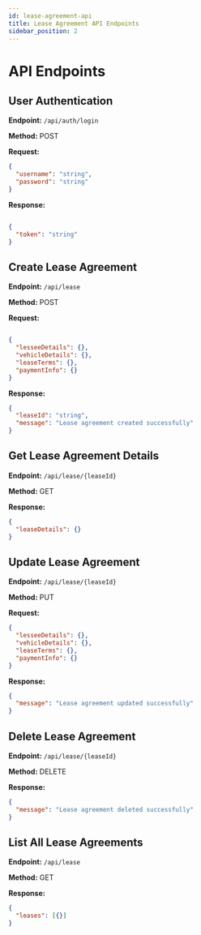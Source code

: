 ```yaml
---
id: lease-agreement-api
title: Lease Agreement API Endpoints
sidebar_position: 2
---
```


# API Endpoints

## User Authentication

**Endpoint:** `/api/auth/login`

**Method:** POST

**Request:**
```json
{
  "username": "string",
  "password": "string"
}
```

**Response:**
```json

{
  "token": "string"
}
```

## Create Lease Agreement

**Endpoint:** `/api/lease`

**Method:** POST

**Request:**

```json

{
  "lesseeDetails": {},
  "vehicleDetails": {},
  "leaseTerms": {},
  "paymentInfo": {}
}
```

**Response:**

```json
{
  "leaseId": "string",
  "message": "Lease agreement created successfully"
}
```

## Get Lease Agreement Details

**Endpoint:** `/api/lease/{leaseId}`

**Method:** GET

**Response:**

```json
{
  "leaseDetails": {}
}
```

## Update Lease Agreement

**Endpoint:** `/api/lease/{leaseId}`

**Method:** PUT

**Request:**

```json
{
  "lesseeDetails": {},
  "vehicleDetails": {},
  "leaseTerms": {},
  "paymentInfo": {}
}
```
**Response:**

```json
{
  "message": "Lease agreement updated successfully"
}
```

## Delete Lease Agreement

**Endpoint:** `/api/lease/{leaseId}`

**Method:** DELETE

**Response:**

```json
{
  "message": "Lease agreement deleted successfully"
}
```

## List All Lease Agreements

**Endpoint:** `/api/lease`

**Method:** GET

****Response:****

```json
{
  "leases": [{}]
}
```
